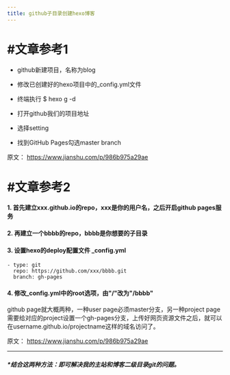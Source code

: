 ```yaml
---
title: github子目录创建hexo博客
---
```


# #文章参考1

*   github新建项目，名称为blog
*   修改已创建好的hexo项目中的_config.yml文件
    
*   终端执行 $ hexo g -d
*   打开github我们的项目地址
*   选择setting
*   找到GitHub Pages勾选master branch

原文：
https://www.jianshu.com/p/986b975a29ae

# #文章参考2

#### 1\. 首先建立xxx.github.io的repo，xxx是你的用户名，之后开启github pages服务

#### 2\. 再建立一个bbbb的repo，bbbb是你想要的子目录

#### 3\. 设置hexo的deploy配置文件 _config.yml

    - type: git
      repo: https://github.com/xxx/bbbb.git
      branch: gh-pages


#### 4\. 修改_config.yml中的root选项，由"/"改为"/bbbb"

github page就大概两种，一种user page必须master分支，另一种project page需要给对应的project设置一个gh-pages分支，上传好网页资源文件之后，就可以在username.github.io/projectname这样的域名访问了。

原文：
https://www.jianshu.com/p/986b975a29ae

---
##### *结合这两种方法：即可解决我的主站和博客二级目录git的问题。

